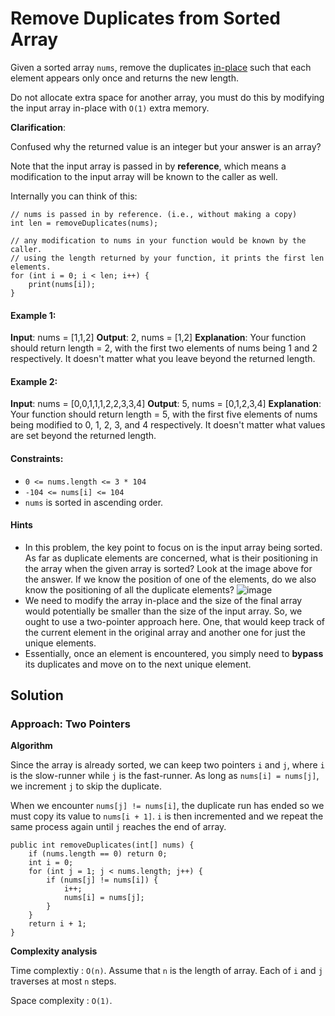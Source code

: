 # Remove Duplicates from Sorted Array

Given a sorted array ```nums```, remove the duplicates [in-place](https://en.wikipedia.org/wiki/In-place_algorithm) such that each element appears only once and returns the new length.

Do not allocate extra space for another array, you must do this by modifying the input array in-place with ```O(1)``` extra memory.

**Clarification**:

Confused why the returned value is an integer but your answer is an array?

Note that the input array is passed in by **reference**, which means a modification to the input array will be known to the caller as well.

Internally you can think of this:

```
// nums is passed in by reference. (i.e., without making a copy)
int len = removeDuplicates(nums);

// any modification to nums in your function would be known by the caller.
// using the length returned by your function, it prints the first len elements.
for (int i = 0; i < len; i++) {
    print(nums[i]);
}
```

#### Example 1:

**Input**: nums = [1,1,2]
**Output**: 2, nums = [1,2]
**Explanation**: Your function should return length = 2, with the first two elements of nums being 1 and 2 respectively. It doesn't matter what you leave beyond the returned length.

#### Example 2:

**Input**: nums = [0,0,1,1,1,2,2,3,3,4]
**Output**: 5, nums = [0,1,2,3,4]
**Explanation**: Your function should return length = 5, with the first five elements of nums being modified to 0, 1, 2, 3, and 4 respectively. It doesn't matter what values are set beyond the returned length.

#### Constraints:

- ```0 <= nums.length <= 3 * 104```
- ```-104 <= nums[i] <= 104```
- ```nums``` is sorted in ascending order.

#### Hints

- In this problem, the key point to focus on is the input array being sorted. As far as duplicate elements are concerned, what is their positioning in the array when the given array is sorted? Look at the image above for the answer. If we know the position of one of the elements, do we also know the positioning of all the duplicate elements?
![image](https://user-images.githubusercontent.com/19383145/119606305-57d6d680-bdc0-11eb-9002-1bd506883d02.png)
- We need to modify the array in-place and the size of the final array would potentially be smaller than the size of the input array. So, we ought to use a two-pointer approach here. One, that would keep track of the current element in the original array and another one for just the unique elements.
- Essentially, once an element is encountered, you simply need to **bypass** its duplicates and move on to the next unique element.

## Solution

### Approach: Two Pointers

**Algorithm**

Since the array is already sorted, we can keep two pointers ```i``` and ```j```, where ```i``` is the slow-runner while ```j``` is the fast-runner. As long as ```nums[i] = nums[j]```, we increment ```j``` to skip the duplicate.

When we encounter ```nums[j] != nums[i]```, the duplicate run has ended so we must copy its value to ```nums[i + 1]```. ```i``` is then incremented and we repeat the same process again until ```j``` reaches the end of array.

```
public int removeDuplicates(int[] nums) {
    if (nums.length == 0) return 0;
    int i = 0;
    for (int j = 1; j < nums.length; j++) {
        if (nums[j] != nums[i]) {
            i++;
            nums[i] = nums[j];
        }
    }
    return i + 1;
}
```

**Complexity analysis**

Time complextiy : ```O(n)```. Assume that ```n``` is the length of array. Each of ```i``` and ```j``` traverses at most ```n``` steps.

Space complexity : ```O(1)```.
